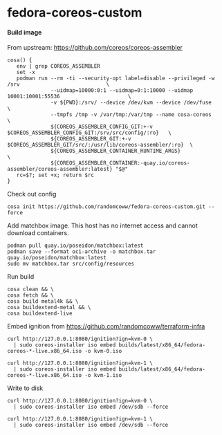 # fedora-coreos-custom

#### Build image

From upstream: https://github.com/coreos/coreos-assembler

```
cosa() {
   env | grep COREOS_ASSEMBLER
   set -x
   podman run --rm -ti --security-opt label=disable --privileged -w /srv                            \
              --uidmap=10000:0:1 --uidmap=0:1:10000 --uidmap 10001:10001:55536                      \
              -v ${PWD}:/srv/ --device /dev/kvm --device /dev/fuse                                  \
              --tmpfs /tmp -v /var/tmp:/var/tmp --name cosa-coreos                                  \
              ${COREOS_ASSEMBLER_CONFIG_GIT:+-v $COREOS_ASSEMBLER_CONFIG_GIT:/srv/src/config/:ro}   \
              ${COREOS_ASSEMBLER_GIT:+-v $COREOS_ASSEMBLER_GIT/src/:/usr/lib/coreos-assembler/:ro}  \
              ${COREOS_ASSEMBLER_CONTAINER_RUNTIME_ARGS}                                            \
              ${COREOS_ASSEMBLER_CONTAINER:-quay.io/coreos-assembler/coreos-assembler:latest} "$@"
   rc=$?; set +x; return $rc
}
```

Check out config
```
cosa init https://github.com/randomcoww/fedora-coreos-custom.git --force
```

Add matchbox image. This host has no internet access and cannot download containers.
```
podman pull quay.io/poseidon/matchbox:latest
podman save --format oci-archive -o matchbox.tar quay.io/poseidon/matchbox:latest
sudo mv matchbox.tar src/config/resources
```

Run build
```
cosa clean && \
cosa fetch && \
cosa build metal4k && \
cosa buildextend-metal && \
cosa buildextend-live
```

Embed ignition from https://github.com/randomcoww/terraform-infra
```
curl http://127.0.0.1:8080/ignition?ign=kvm-0 \
  | sudo coreos-installer iso embed builds/latest/x86_64/fedora-coreos-*-live.x86_64.iso -o kvm-0.iso

curl http://127.0.0.1:8080/ignition?ign=kvm-1 \
  | sudo coreos-installer iso embed builds/latest/x86_64/fedora-coreos-*-live.x86_64.iso -o kvm-1.iso
```

Write to disk
```
curl http://127.0.0.1:8080/ignition?ign=kvm-0 \
  | sudo coreos-installer iso embed /dev/sdb --force

curl http://127.0.0.1:8080/ignition?ign=kvm-1 \
  | sudo coreos-installer iso embed /dev/sdb --force
```